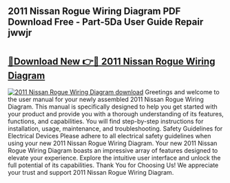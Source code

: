 ## 2011 Nissan Rogue Wiring Diagram PDF Download Free - Part-5Da User Guide Repair jwwjr

# <h2><a href="http://dfoxg7.blite.top/?on=2011+Nissan+Rogue+Wiring+Diagram">🔗Download New 👉🔴 2011 Nissan Rogue Wiring Diagram</a></h2>

[![2011 Nissan Rogue Wiring Diagram download](https://i.imgur.com/lujVjoI.png)](http://dfoxg7.blite.top/?on=2011+Nissan+Rogue+Wiring+Diagram)
Greetings and welcome to the user manual for your newly assembled 2011 Nissan Rogue Wiring Diagram. This manual is specifically designed to help you get started with your product and provide you with a thorough understanding of its features, functions, and capabilities. You will find step-by-step instructions for installation, usage, maintenance, and troubleshooting. Safety Guidelines for Electrical Devices Please adhere to all electrical safety guidelines when using your new 2011 Nissan Rogue Wiring Diagram. Your new 2011 Nissan Rogue Wiring Diagram boasts an impressive array of features designed to elevate your experience. Explore the intuitive user interface and unlock the full potential of its capabilities. Thank You for Choosing Us! We appreciate your trust and support 2011 Nissan Rogue Wiring Diagram.
